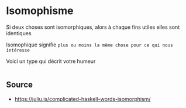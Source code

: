 # Isomophisme

Si deux choses sont isomorphiques, alors à chaque fins utiles elles sont identiques

Isomophique signifie `plus ou moins la même chose pour ce qui nous intéresse`

Voici un type qui décrit votre humeur

```haskell
```

## Source

- <https://juliu.is/complicated-haskell-words-isomorphism/>

